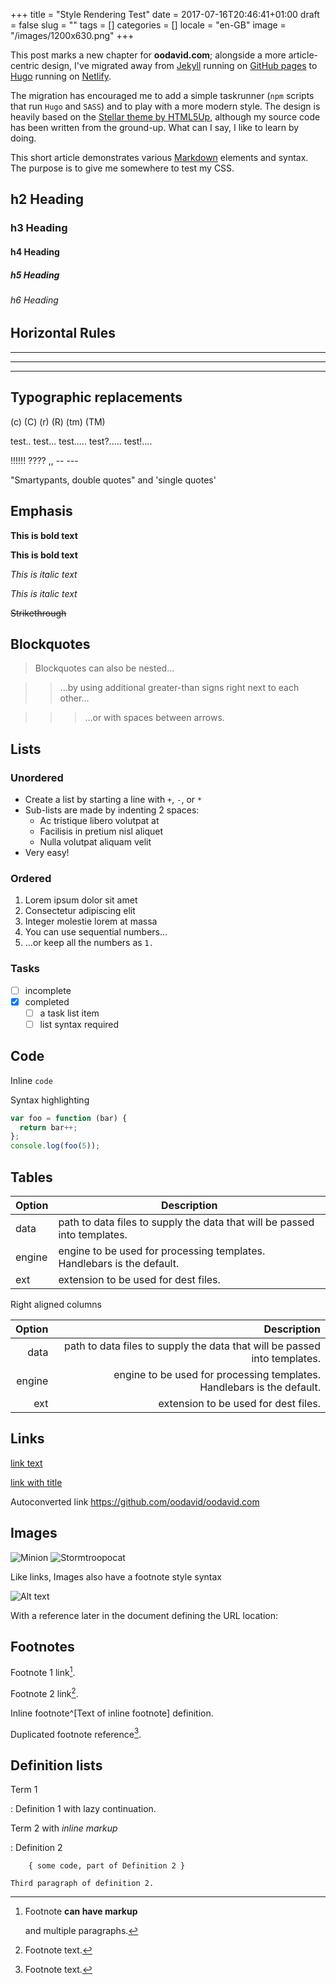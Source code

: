 +++
title = "Style Rendering Test"
date = 2017-07-16T20:46:41+01:00
draft = false
slug = ""
tags = []
categories = []
locale = "en-GB"
image = "/images/1200x630.png"
+++

This post marks a new chapter for **oodavid.com**; alongside a more article-centric design, I've migrated away from [Jekyll](https://jekyllrb.com) running on [GitHub pages](https://pages.github.com/) to [Hugo](https://gohugo.io/) running on [Netlify](https://netlify.com).

The migration has encouraged me to add a simple taskrunner (`npm` scripts that run `Hugo` and `SASS`) and to play with a more modern style. The design is heavily based on the [Stellar theme by HTML5Up](https://html5up.net/stellar), although my source code has been written from the ground-up. What can I say, I like to learn by doing.

<!--more-->

This short article demonstrates various [Markdown](https://en.wikipedia.org/wiki/Markdown) elements and syntax. The purpose is to give me somewhere to test my CSS.

## h2 Heading
### h3 Heading
#### h4 Heading
##### h5 Heading
###### h6 Heading

## Horizontal Rules

___

---

***


## Typographic replacements

(c) (C) (r) (R) (tm) (TM)

test.. test... test..... test?..... test!....

!!!!!! ???? ,,  -- ---

"Smartypants, double quotes" and 'single quotes'


## Emphasis

**This is bold text**

__This is bold text__

*This is italic text*

_This is italic text_

~~Strikethrough~~


## Blockquotes


> Blockquotes can also be nested...

> > ...by using additional greater-than signs right next to each other...

> > > ...or with spaces between arrows.


## Lists

### Unordered

+ Create a list by starting a line with `+`, `-`, or `*`
+ Sub-lists are made by indenting 2 spaces:
    - Ac tristique libero volutpat at
    - Facilisis in pretium nisl aliquet
    - Nulla volutpat aliquam velit
+ Very easy!

### Ordered

1. Lorem ipsum dolor sit amet
2. Consectetur adipiscing elit
3. Integer molestie lorem at massa
1. You can use sequential numbers...
1. ...or keep all the numbers as `1.`

### Tasks

* [ ] incomplete
* [x] completed
    * [ ] a task list item
    * [ ] list syntax required

## Code

Inline `code`

Syntax highlighting

``` js
var foo = function (bar) {
  return bar++;
};
console.log(foo(5));
```

## Tables

| Option | Description |
| ------ | ----------- |
| data   | path to data files to supply the data that will be passed into templates. |
| engine | engine to be used for processing templates. Handlebars is the default. |
| ext    | extension to be used for dest files. |

Right aligned columns

| Option | Description |
| ------:| -----------:|
| data   | path to data files to supply the data that will be passed into templates. |
| engine | engine to be used for processing templates. Handlebars is the default. |
| ext    | extension to be used for dest files. |


## Links

[link text](https://github.com/oodavid/oodavid.com)

[link with title](https://github.com/oodavid/oodavid.com "title text!")

Autoconverted link https://github.com/oodavid/oodavid.com


## Images

![Minion](https://octodex.github.com/images/minion.png)
![Stormtroopocat](https://octodex.github.com/images/stormtroopocat.jpg "The Stormtroopocat")

Like links, Images also have a footnote style syntax

![Alt text][id]

With a reference later in the document defining the URL location:

[id]: https://octodex.github.com/images/dojocat.jpg  "The Dojocat"


## Footnotes

Footnote 1 link[^first].

Footnote 2 link[^second].

Inline footnote^[Text of inline footnote] definition.

Duplicated footnote reference[^second].

[^first]: Footnote **can have markup**

    and multiple paragraphs.

[^second]: Footnote text.


## Definition lists

Term 1

:   Definition 1
with lazy continuation.

Term 2 with *inline markup*

:   Definition 2

        { some code, part of Definition 2 }

    Third paragraph of definition 2.
